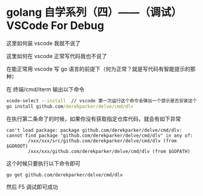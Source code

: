 # golang 自学系列（四）——（调试）VSCode For Debug

这里如何装 vscode 我就不说了

这里如何在 vscode 正常写代码我也不说了

在能正常用 vscode 写 go 语言的前提下（何为正常？就是写代码有智能提示的那种）

在 终端/cmd/iterm 输出以下命令

```cmd
xcode-select --install	// vscode 第一次运行这个命令会弹出一个提示是否安装这个软件，点击是即可
go install github.com/derekparker/delve/cmd/dlv
```

在执行第二条命了的时候，如果你没有获取指定仓库代码，就会有如下异常

```
can't load package: package github.com/derekparker/delve/cmd/dlv: cannot find package "github.com/derekparker/delve/cmd/dlv" in any of:
        /xxx/xxx/src/github.com/derekparker/delve/cmd/dlv (from $GOROOT)
        /xxx/xxx/github.com/derekparker/delve/cmd/dlv (from $GOPATH)
```

这个时候只要执行以下命令即可

```
go get github.com/derekparker/delve/cmd/dlv
```

然后 F5 调试即可成功